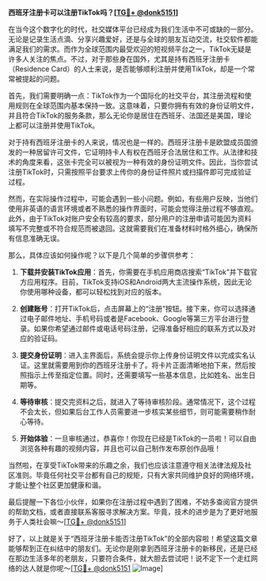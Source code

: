 **西班牙注册卡可以注册TikTok吗？[[TG💪+ @donk5151](https://t.me/s/donk5151)]**

在当今这个数字化的时代，社交媒体平台已经成为我们生活中不可或缺的一部分。无论是记录生活点滴、分享兴趣爱好，还是与全球的朋友互动交流，社交软件都能满足我们的需求。而作为全球范围内最受欢迎的短视频平台之一，TikTok无疑是许多人关注的焦点。不过，对于那些身在国外，尤其是持有西班牙注册卡（Residence Card）的人士来说，是否能够顺利注册并使用TikTok，却是一个常常被提起的问题。

首先，我们需要明确一点：TikTok作为一个国际化的社交平台，其注册流程和使用规则在全球范围内基本保持一致。这意味着，只要你拥有有效的身份证明文件，并且符合TikTok的服务条款，那么无论你是居住在西班牙、法国还是美国，理论上都可以注册并使用TikTok。

对于持有西班牙注册卡的人来说，情况也是一样的。西班牙注册卡是欧盟成员国颁发的一种居留许可文件，它证明持卡人有权在西班牙合法居住和工作。从法律和技术的角度来看，这张卡完全可以被视为一种有效的身份证明文件。因此，当你尝试注册TikTok时，只需按照平台要求上传你的身份证件照片或扫描件即可完成验证过程。

然而，在实际操作过程中，可能会遇到一些小问题。例如，有些用户反映，当他们使用非英语的语言环境或者不熟悉的操作界面时，可能会觉得注册过程不够直观。此外，由于TikTok对账户安全有较高的要求，部分用户的注册申请可能因为资料填写不完整或不符合规范而被退回。这就需要我们在准备材料时格外细心，确保所有信息准确无误。

那么，具体应该如何操作呢？以下是几个简单的步骤供参考：

1. **下载并安装TikTok应用**：首先，你需要在手机应用商店搜索“TikTok”并下载官方应用程序。目前，TikTok支持iOS和Android两大主流操作系统，因此无论你使用哪种设备，都可以轻松找到对应的版本。

2. **创建账号**：打开TikTok后，点击屏幕上的“注册”按钮。接下来，你可以选择通过电子邮件地址、手机号码或者是Facebook、Google等第三方平台进行登录。如果你希望通过邮件或电话号码注册，记得准备好相应的联系方式以及对应的验证码。

3. **提交身份证明**：进入主界面后，系统会提示你上传身份证明文件以完成实名认证。这里就需要用到你的西班牙注册卡了。将卡片正面清晰地拍下来，然后按照指示上传至指定位置。同时，还需要填写一些基本信息，比如姓名、出生日期等。

4. **等待审核**：提交完资料之后，就进入了等待审核阶段。通常情况下，这个过程不会太长，但如果后台工作人员需要进一步核实某些细节，则可能需要稍作耐心等待。

5. **开始体验**：一旦审核通过，恭喜你！你现在已经是TikTok的一员啦！可以自由浏览各种有趣的视频内容，并且也可以自己制作发布原创作品哦！

当然啦，在享受TikTok带来的乐趣之余，我们也应该注意遵守相关法律法规及社区准则。毕竟任何社交平台都有自己的规矩，只有大家共同维护良好的网络环境，才能让整个社区更加健康和谐。

最后提醒一下各位小伙伴，如果你在注册过程中遇到了困难，不妨多查阅官方提供的帮助文档，或者直接联系客服寻求解决方案。毕竟，技术的进步是为了更好地服务于人类社会嘛～[[TG💪+ @donk5151](https://t.me/s/donk5151)]

好了，以上就是关于“西班牙注册卡能否注册TikTok”的全部内容啦！希望这篇文章能够帮到正在纠结中的朋友们。无论你是刚拿到西班牙注册卡的新移民，还是已经在那边生活多年的老朋友，只要符合条件，就大胆去尝试吧！说不定下一个走红网络的达人就是你呢～[[TG💪+ @donk5151](https://t.me/s/donk5151) ![Image](https://i.postimg.cc/rwNCRYN7/Snipaste-2025-04-30-17-27-05.png)]